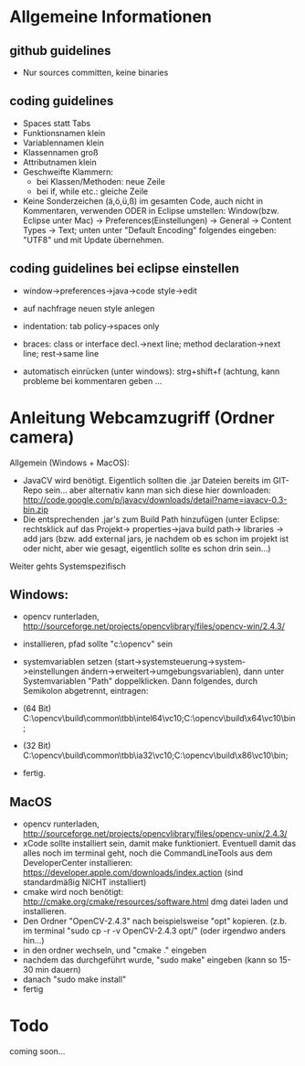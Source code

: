 Allgemeine Informationen
========================

github guidelines
-----------------
- Nur sources committen, keine binaries

coding guidelines
-----------------

- Spaces statt Tabs
- Funktionsnamen klein
- Variablennamen klein
- Klassennamen groß
- Attributnamen klein
- Geschweifte Klammern:
	- bei Klassen/Methoden: neue Zeile
	- bei if, while etc.: gleiche Zeile
- Keine Sonderzeichen (ä,ö,ü,ß) im gesamten Code, auch nicht in Kommentaren, verwenden ODER in Eclipse umstellen: Window(bzw. Eclipse unter Mac) -> Preferences(Einstellungen) -> General -> Content Types -> Text; 
unten unter "Default Encoding" folgendes eingeben: "UTF8" und mit Update übernehmen.

coding guidelines bei eclipse einstellen
-----------------------------------------
- window->preferences->java->code style->edit
- auf nachfrage neuen style anlegen
- indentation: tab policy->spaces only
- braces: class or interface decl.->next line; method declaration->next line; rest->same line

- automatisch einrücken (unter windows): strg+shift+f
(achtung, kann probleme bei kommentaren geben ...

Anleitung Webcamzugriff (Ordner camera)
=======================================
Allgemein (Windows + MacOS):
- JavaCV wird benötigt. Eigentlich sollten die .jar Dateien bereits im GIT-Repo sein… aber alternativ kann man sich diese hier downloaden: http://code.google.com/p/javacv/downloads/detail?name=javacv-0.3-bin.zip
- Die entsprechenden .jar's zum Build Path hinzufügen (unter Eclipse: rechtsklick auf das Projekt-> properties->java build path-> libraries -> add jars (bzw. add external jars, je nachdem ob es schon im projekt ist oder nicht, aber wie gesagt, eigentlich sollte es schon drin sein…)

Weiter gehts Systemspezifisch

Windows:
--------
- opencv runterladen, http://sourceforge.net/projects/opencvlibrary/files/opencv-win/2.4.3/
- installieren, pfad sollte "c:\opencv" sein
- systemvariablen setzen (start->systemsteuerung->system->einstellungen ändern->erweitert->umgebungsvariablen), dann unter Systemvariablen "Path" doppelklicken. Dann folgendes, durch Semikolon abgetrennt, eintragen:

- (64 Bit)
C:\opencv\build\common\tbb\intel64\vc10;C:\opencv\build\x64\vc10\bin;
- (32 Bit)
C:\opencv\build\common\tbb\ia32\vc10;C:\opencv\build\x86\vc10\bin;

- fertig.

MacOS
-----
- opencv runterladen, http://sourceforge.net/projects/opencvlibrary/files/opencv-unix/2.4.3/
- xCode sollte installiert sein, damit make funktioniert. Eventuell damit das alles noch im terminal geht, noch die CommandLineTools aus dem DeveloperCenter installieren: https://developer.apple.com/downloads/index.action
(sind standardmäßig NICHT installiert)
- cmake wird noch benötigt: http://cmake.org/cmake/resources/software.html dmg datei laden und installieren.
- Den Ordner "OpenCV-2.4.3" nach beispielsweise "opt" kopieren. (z.b. im terminal "sudo cp -r -v OpenCV-2.4.3 opt/" (oder irgendwo anders hin…)
- in den ordner wechseln, und "cmake ." eingeben
- nachdem das durchgeführt wurde, "sudo make" eingeben (kann so 15-30 min dauern)
- danach "sudo make install"
- fertig






Todo
====
coming soon...
